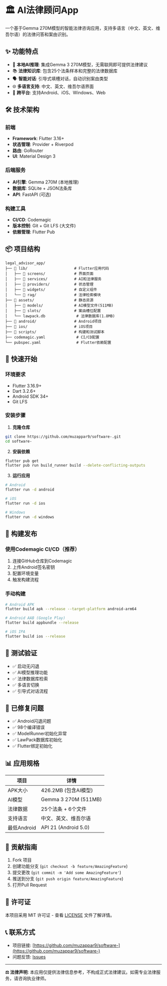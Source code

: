 # 🏛️ AI法律顾问App

一个基于Gemma 270M模型的智能法律咨询应用，支持多语言（中文、英文、维吾尔语）的法律问答和案由识别。

## ✨ 功能特点

- 🤖 **本地AI推理**: 集成Gemma 3 270M模型，无需联网即可提供法律建议
- 📚 **法律知识库**: 包含25个法条样本和完整的法律数据库
- 🗣️ **智能对话**: 引导式填槽对话，自动识别案由类型
- 🌐 **多语言支持**: 中文、英文、维吾尔语界面
- 📱 **跨平台**: 支持Android、iOS、Windows、Web

## 🛠️ 技术架构

### 前端
- **Framework**: Flutter 3.16+
- **状态管理**: Provider + Riverpod
- **路由**: GoRouter
- **UI**: Material Design 3

### 后端服务
- **AI引擎**: Gemma 270M (本地推理)
- **数据库**: SQLite + JSON法条库
- **API**: FastAPI (可选)

### 构建工具
- **CI/CD**: Codemagic
- **版本控制**: Git + Git LFS (大文件)
- **依赖管理**: Flutter Pub

## 📦 项目结构

```
legal_advisor_app/
├── 📂 lib/                     # Flutter应用代码
│   ├── 📂 screens/             # 界面页面
│   ├── 📂 services/            # AI和法律服务
│   ├── 📂 providers/           # 状态管理
│   ├── 📂 widgets/             # 自定义组件
│   └── 📂 rag/                 # 法律检索模块
├── 📂 assets/                  # 静态资源
│   ├── 📂 models/              # AI模型文件(511MB)
│   ├── 📂 slots/               # 案由槽位配置
│   └── lawpack.db              # 法律数据库(1.8MB)
├── 📂 android/                 # Android项目
├── 📂 ios/                     # iOS项目
├── 📂 scripts/                 # 构建和测试脚本
├── codemagic.yaml              # CI/CD配置
└── pubspec.yaml                # Flutter依赖配置
```

## 🚀 快速开始

### 环境要求
- Flutter 3.16.9+
- Dart 3.2.6+
- Android SDK 34+
- Git LFS

### 安装步骤

1. **克隆仓库**
```bash
git clone https://github.com/muzappar9/software-.git
cd software-
```

2. **安装依赖**
```bash
flutter pub get
flutter pub run build_runner build --delete-conflicting-outputs
```

3. **运行应用**
```bash
# Android
flutter run -d android

# iOS
flutter run -d ios

# Windows
flutter run -d windows
```

## 📱 构建发布

### 使用Codemagic CI/CD（推荐）

1. 连接GitHub仓库到Codemagic
2. 上传Android签名密钥
3. 配置环境变量
4. 触发构建流程

### 手动构建

```bash
# Android APK
flutter build apk --release --target-platform android-arm64

# Android AAB (Google Play)
flutter build appbundle --release

# iOS IPA
flutter build ios --release
```

## 🧪 测试验证

- ✅ 启动无闪退
- ✅ AI模型推理功能
- ✅ 法律数据库检索
- ✅ 多语言切换
- ✅ 引导式对话流程

## 🔧 已修复问题

- ✅ Android闪退问题
- ✅ 98个编译错误
- ✅ ModelRunner初始化异常
- ✅ LawPack数据库初始化
- ✅ Flutter绑定初始化

## 📊 应用规格

| 项目 | 详情 |
|------|------|
| APK大小 | 426.2MB (包含AI模型) |
| AI模型 | Gemma 3 270M (511MB) |
| 法律数据 | 25个法条 + 6个文件 |
| 支持语言 | 中文、英文、维吾尔语 |
| 最低Android | API 21 (Android 5.0) |

## 🤝 贡献指南

1. Fork 项目
2. 创建功能分支 (`git checkout -b feature/AmazingFeature`)
3. 提交更改 (`git commit -m 'Add some AmazingFeature'`)
4. 推送到分支 (`git push origin feature/AmazingFeature`)
5. 打开Pull Request

## 📄 许可证

本项目采用 MIT 许可证 - 查看 [LICENSE](LICENSE) 文件了解详情。

## 📞 联系方式

- 项目链接: [https://github.com/muzappar9/software-](https://github.com/muzappar9/software-)
- 问题反馈: [Issues](https://github.com/muzappar9/software-/issues)

---

**⚖️ 法律声明**: 本应用仅提供法律信息参考，不构成正式法律建议。如需专业法律服务，请咨询执业律师。
